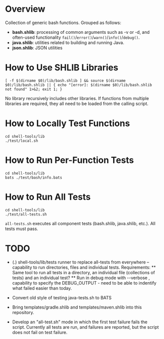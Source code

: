 # Overview

Collection of generic bash functions. Grouped as follows:

* **bash.shlib**: processing of common arguments such as -v or -d, and often-used functionality `fail()`/`error()`/`warn()`/`info()`/`debug()`.
* **java.shlib**: utilities related to building and running Java.
* **json.shlib**: JSON utilities

# How to Use SHLIB Libraries

````
[ -f $(dirname $0)/lib/bash.shlib ] && source $(dirname $0)/lib/bash.shlib || { echo "[error]: $(dirname $0)/lib/bash.shlib not found" 1>&2; exit 1; }
````

No library recursively includes other libraries. If functions from multiple libraries are required, they all need to be
loaded from the calling script.


# How to Locally Test Functions

```
cd shell-tools/lib
./test/local.sh
```

# How to Run Per-Function Tests

```
cd shell-tools/lib
bats ./test/bash/info.bats
```

# How to Run All Tests

```
cd shell-tools/lib
./test/all-tests.sh
```

`all-tests.sh` executes all component tests (bash.shlib, java.shlib, etc.). All tests must pass.


# TODO

* (.) shell-tools/lib/tests runner to replace all-tests from everywhere – capability to run directories, files and individual tests. Requirements:
** Same tool to run all tests in a directory, an individual file (collections of tests) and an individual test?
** Run in debug mode with --verbose , capability to specify the DEBUG_OUTPUT - need to be able to indentify what failed easier than today. 

* Convert old style of testing java-tests.sh to BATS
* Bring templates/gradle.shlib and templates/maven.shlib into this repository.
* Develop an "all-test.sh" mode in which the first test failure fails the script. Currently all
  tests are run, and failures are reported, but the script does not fail on test failure.